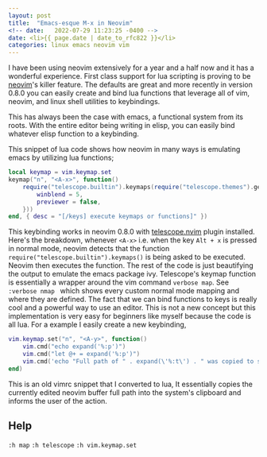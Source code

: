 ```yaml
---
layout: post
title:  "Emacs-esque M-x in Neovim"
<!-- date:   2022-07-29 11:23:25 -0400 -->
date: <li>{{ page.date | date_to_rfc822 }}</li>
categories: linux emacs neovim vim
---
```


I have been using neovim extensively for a year and a half now and it has a wonderful experience. First class support for lua scripting is proving to be [neovim](https://neovim.io/)'s killer feature. The defaults are great and more recently in version 0.8.0 you can easily create and bind lua functions that leverage all of vim, neovim, and linux shell utilities to keybindings. 

This has always been the case with emacs, a functional system from its roots. With the entire editor  being writing in elisp, you can easily bind whatever elisp function to a keybinding.

This snippet of lua code shows how neovim in many ways is emulating emacs by utilizing lua functions;

```lua 
local keymap = vim.keymap.set
keymap("n", "<A-x>", function()
	require("telescope.builtin").keymaps(require("telescope.themes").get_ivy({
		winblend = 5,
		previewer = false,
	}))
end, { desc = "[/keys] execute keymaps or functions]" })
```

This keybinding works in neovim 0.8.0 with [telescope.nvim](https://github.com/nvim-telescope/telescope.nvim) plugin installed.
Here's the breakdown, whenever `<A-x>` i.e. when the key `Alt + x` is pressed in normal mode, neovim detects that the function `require("telescope.builtin").keymaps()` is being asked to be executed. Neovim then executes the function. The rest of the code is just beautifying the output to emulate the emacs package ivy. Telescope's keymap function is essentially a wrapper around the vim command `verbose map`. See `:verbose nmap ` which shows every custom normal mode mapping and where they are defined. The fact that we can bind functions to keys is really cool and a powerful way to use an editor. This is not a new concept but this implementation is very easy for beginners like myself because the code is all lua. For a example I easily create a new keybinding,

```lua 
vim.keymap.set("n", "<A-y>", function()
	vim.cmd("echo expand('%:p')")
	vim.cmd("let @+ = expand('%:p')")
	vim.cmd('echo "Full path of " . expand(\'%:t\') . " was copied to system clipboard"')
end)
```
This is an old vimrc snippet that I converted to lua, It essentially copies the currently edited neovim buffer full path into the system's clipboard and informs the user of the action. 


## Help
`:h map`
`:h telescope`
`:h vim.keymap.set`

<!-- - nano  -- mediocre editor -->
<!-- - vim   -- great extensible editor but there is vimscript which is uncomprehensible in my opinion -->
<!-- - nvim  -- my personal favorite editor, lua allows for easy extensibility -->
<!-- - emacs -- really an operating system, I am starting to use emacs for org mode and reading emails -->
<!---->
